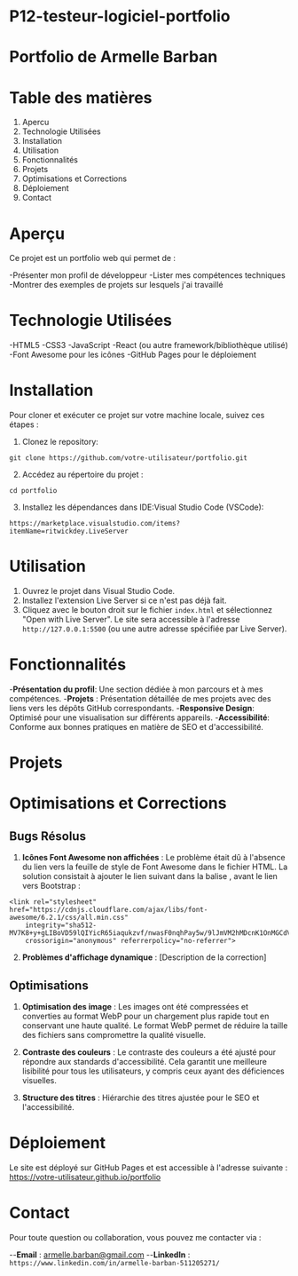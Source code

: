 # **P12-testeur-logiciel-portfolio**

# **Portfolio de Armelle Barban**

# **Table des matières**

1. Apercu
2. Technologie Utilisées
3. Installation
4. Utilisation
5. Fonctionnalités
6. Projets
7. Optimisations et Corrections
8. Déploiement
9. Contact

# **Aperçu**

Ce projet est un portfolio web qui permet de :

-Présenter mon profil de développeur
-Lister mes compétences techniques
-Montrer des exemples de projets sur lesquels j'ai travaillé

# **Technologie Utilisées**

-HTML5
-CSS3
-JavaScript
-React (ou autre framework/bibliothèque utilisé)
-Font Awesome pour les icônes
-GitHub Pages pour le déploiement

# **Installation**

Pour cloner et exécuter ce projet sur votre machine locale, suivez ces étapes :

1. Clonez le repository:

```
git clone https://github.com/votre-utilisateur/portfolio.git
```

2. Accédez au répertoire du projet :

```
cd portfolio

```

3. Installez les dépendances dans IDE:Visual Studio Code (VSCode):

`https://marketplace.visualstudio.com/items?itemName=ritwickdey.LiveServer`

# **Utilisation**

1. Ouvrez le projet dans Visual Studio Code.
2. Installez l'extension Live Server si ce n'est pas déjà fait.
3. Cliquez avec le bouton droit sur le fichier `index.html` et sélectionnez "Open with Live Server".
   Le site sera accessible à l'adresse `http://127.0.0.1:5500` (ou une autre adresse spécifiée par Live Server).

# **Fonctionnalités**

-**Présentation du profil**: Une section dédiée à mon parcours et à mes compétences. -**Projets** : Présentation détaillée de mes projets avec des liens vers les dépôts GitHub correspondants. -**Responsive Design**: Optimisé pour une visualisation sur différents appareils. -**Accessibilité**: Conforme aux bonnes pratiques en matière de SEO et d'accessibilité.

# **Projets**

# **Optimisations et Corrections**

## **Bugs Résolus**

1. **Icônes Font Awesome non affichées** : Le problème était dû à l'absence du lien vers la feuille de style de Font Awesome dans le fichier HTML. La solution consistait à ajouter le lien suivant dans la balise <head>, avant le lien vers Bootstrap :

```
<link rel="stylesheet" href="https://cdnjs.cloudflare.com/ajax/libs/font-awesome/6.2.1/css/all.min.css"
    integrity="sha512-MV7K8+y+gLIBoVD59lQIYicR65iaqukzvf/nwasF0nqhPay5w/9lJmVM2hMDcnK1OnMGCdVK+iQrJ7lzPJQd1w=="
    crossorigin="anonymous" referrerpolicy="no-referrer">
```

2. **Problèmes d'affichage dynamique** : [Description de la correction]

## **Optimisations**

1. **Optimisation des image** : Les images ont été compressées et converties au format WebP pour un chargement plus rapide tout en conservant une haute qualité. Le format WebP permet de réduire la taille des fichiers sans compromettre la qualité visuelle.

2. **Contraste des couleurs** : Le contraste des couleurs a été ajusté pour répondre aux standards d'accessibilité. Cela garantit une meilleure lisibilité pour tous les utilisateurs, y compris ceux ayant des déficiences visuelles.

3. **Structure des titres** : Hiérarchie des titres ajustée pour le SEO et l'accessibilité.

# **Déploiement**

Le site est déployé sur GitHub Pages et est accessible à l'adresse suivante :
https://votre-utilisateur.github.io/portfolio

# **Contact**

Pour toute question ou collaboration, vous pouvez me contacter via :

--**Email** : armelle.barban@gmail.com
--**LinkedIn** : `https://www.linkedin.com/in/armelle-barban-511205271/`
